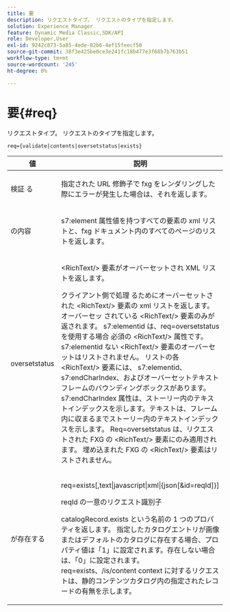 ```yaml
---
title: 要
description: リクエストタイプ。 リクエストのタイプを指定します。
solution: Experience Manager
feature: Dynamic Media Classic,SDK/API
role: Developer,User
exl-id: 9242c873-5a85-4ede-82b6-4ef15feecf50
source-git-commit: 38f3e425be0ce3e241fc18b477e3f68b7b763b51
workflow-type: tm+mt
source-wordcount: '245'
ht-degree: 0%

---
```


# 要{#req}

リクエストタイプ。 リクエストのタイプを指定します。

`req={validate|contents|oversetstatus|exists}`

<table id="table_F39239E5244746DB9F253BB0D5E85D54"> 
 <thead> 
  <tr> 
   <th colname="col1" class="entry"> 値 </th> 
   <th colname="col2" class="entry"> 説明 </th> 
  </tr> 
 </thead>
 <tbody> 
  <tr> 
   <td colname="col1"> <p> 検証 <span class="codeph"> る </span> </p> </td> 
   <td colname="col2"> <p> 指定された URL 修飾子で fxg をレンダリングした際にエラーが発生した場合は、それを返します。 </p> </td> 
  </tr> 
  <tr> 
   <td colname="col1"> <p> <span class="codeph"> の内容 </span> </p> </td> 
   <td colname="col2"> <p> <span class="codeph"> s7:element</span> 属性値を持つすべての要素の xml リストと、fxg ドキュメント内のすべてのページのリストを返します。 </p> </td> 
  </tr> 
  <tr> 
   <td colname="col1"> <p> <span class="codeph"> oversetstatus</span> </p> </td> 
   <td colname="col2"> <p>&lt;RichText/&gt;</span> 要素がオーバーセットされ <span class="codeph">XML リストを返します。 </p> <p>クライアント側で処理 <span class="+ topic/ph pr-d/codeph codeph"> るためにオーバーセットされた &lt;RichText/&gt;</span> 要素の xml リストを返します。 オーバーセッ <span class="+ topic/ph pr-d/codeph codeph"> されている &lt;RichText/&gt;</span> 要素のみが返されます。 <span class="+ topic/ph pr-d/codeph codeph"> s7:elementid</span> は、req=oversetstatus</span> を使用する場合 <span class="+ topic/ph pr-d/codeph codeph"> 必須の <span class="+ topic/ph pr-d/codeph codeph"> &lt;RichText/&gt;</span> 属性です。 <span class="+ topic/ph pr-d/codeph codeph"> s7:elementid</span><span class="+ topic/ph pr-d/codeph codeph"> ない &lt;RichText/&gt;</span> 要素のオーバーセットはリストされません。 リストの各 <span class="+ topic/ph pr-d/codeph codeph"> &lt;RichText/&gt;</span> 要素には、<span class="+ topic/ph pr-d/codeph codeph"> s7:elementid</span>、<span class="+ topic/ph pr-d/codeph codeph"> s7:endCharIndex</span>、およびオーバーセットテキストフレームのバウンディングボックスがあります。 <span class="+ topic/ph pr-d/codeph codeph"> s7:endCharIndex</span> 属性は、ストーリー内のテキストインデックスを示します。テキストは、フレーム内に収まるまでストーリー内のテキストインデックスを示します。 <span class="+ topic/ph pr-d/codeph codeph"> Req=oversetstatus</span> は、リクエストされた FXG の <span class="+ topic/ph pr-d/codeph codeph"> &lt;RichText/&gt;</span> 要素にのみ適用されます。 埋め込まれた FXG の <span class="+ topic/ph pr-d/codeph codeph"> &lt;RichText/&gt;</span> 要素はリストされません。 </p> </td> 
  </tr> 
  <tr> 
   <td colname="col1"> <p> <span class="codeph"> が存在する </span> </p> </td> 
   <td colname="col2"> <p> <span class="codeph"> req=exists[,text|javascript|xml|{json[&amp;id=reqId]}]</span> </p> <p>reqId の一意のリクエスト識別子 </p> <p>catalogRecord.exists という名前の 1 つのプロパティを返します。 指定したカタログエントリが画像またはデフォルトのカタログに存在する場合、プロパティ値は「1」に設定されます。存在しない場合は、「0」に設定されます。 req=exists、/is/content context に対するリクエストは、静的コンテンツカタログ内の指定されたレコードの有無を示します。 </p> </td> 
  </tr> 
 </tbody> 
</table>
